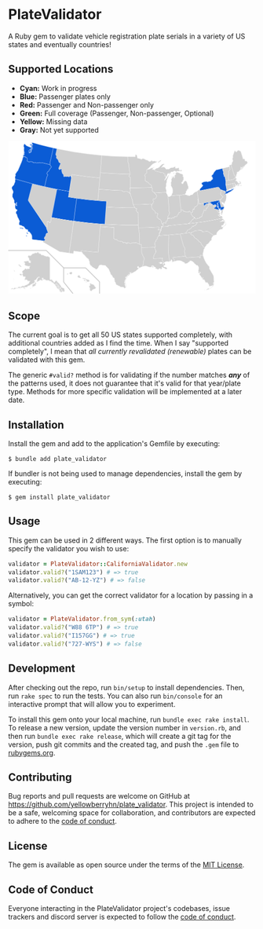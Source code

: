 # PlateValidator

A Ruby gem to validate vehicle registration plate serials in a variety of US states and eventually countries!

## Supported Locations

* **Cyan:** Work in progress
* **Blue:** Passenger plates only
* **Red:** Passenger and Non-passenger only
* **Green:** Full coverage (Passenger, Non-passenger, Optional)
* **Yellow:** Missing data
* **Gray:** Not yet supported

![](/img/US.svg)

## Scope

The current goal is to get all 50 US states supported completely,
with additional countries added as I find the time. When I say "supported completely",
I mean that *all currently revalidated (renewable)* plates can be validated with this gem.

The generic `#valid?` method is for validating if the number matches ***any*** of the patterns used,
it does not guarantee that it's valid for that year/plate type. Methods for more specific validation
will be implemented at a later date.

## Installation

Install the gem and add to the application's Gemfile by executing:

    $ bundle add plate_validator

If bundler is not being used to manage dependencies, install the gem by executing:

    $ gem install plate_validator

## Usage

This gem can be used in 2 different ways. The first option is to manually specify the validator you wish to use:

```ruby
validator = PlateValidator::CaliforniaValidator.new
validator.valid?("1SAM123") # => true
validator.valid?("AB-12-YZ") # => false
```

Alternatively, you can get the correct validator for a location by passing in a symbol:

```ruby
validator = PlateValidator.from_sym(:utah)
validator.valid?("W88 6TP") # => true
validator.valid?("I157GG") # => true
validator.valid?("727-WYS") # => false
```

## Development

After checking out the repo, run `bin/setup` to install dependencies. Then, run `rake spec` to run the tests. You can also run `bin/console` for an interactive prompt that will allow you to experiment.

To install this gem onto your local machine, run `bundle exec rake install`. To release a new version, update the version number in `version.rb`, and then run `bundle exec rake release`, which will create a git tag for the version, push git commits and the created tag, and push the `.gem` file to [rubygems.org](https://rubygems.org).

## Contributing

Bug reports and pull requests are welcome on GitHub at https://github.com/yellowberryhn/plate_validator. This project is intended to be a safe, welcoming space for collaboration, and contributors are expected to adhere to the [code of conduct](https://github.com/yellowberryhn/plate_validator/blob/master/CODE_OF_CONDUCT.md).

## License

The gem is available as open source under the terms of the [MIT License](https://opensource.org/licenses/MIT).

## Code of Conduct

Everyone interacting in the PlateValidator project's codebases, issue trackers and discord server is expected to follow the [code of conduct](https://github.com/yellowberryhn/plate_validator/blob/master/CODE_OF_CONDUCT.md).
